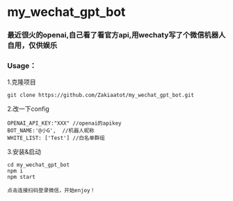 # my_wechat_gpt_bot
### 最近很火的openai,自己看了看官方api,用wechaty写了个微信机器人自用，仅供娱乐

### Usage：
1.克隆项目

```git clone https://github.com/Zakiaatot/my_wechat_gpt_bot.git ```

2.改一下config

``` 
OPENAI_API_KEY:"XXX" //openai的apikey
BOT_NAME:'@小G',  //机器人昵称
WHITE_LIST: ['Test'] //白名单群组
```

3.安装&启动
``` 
cd my_wechat_gpt_bot
npm i
npm start

点击连接扫码登录微信，开始enjoy！
```